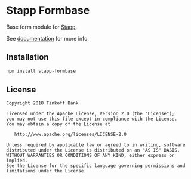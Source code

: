 # Stapp Formbase

Base form module for [Stapp](https://github.com/TinkoffCreditSystems/stapp).

See [documentation](https://tinkoffcreditsystems.github.io/stapp/modules/formbase.html) for more info.

## Installation
```bash
npm install stapp-formbase
```

## License

```
Copyright 2018 Tinkoff Bank

Licensed under the Apache License, Version 2.0 (the "License");
you may not use this file except in compliance with the License.
You may obtain a copy of the License at

   http://www.apache.org/licenses/LICENSE-2.0

Unless required by applicable law or agreed to in writing, software
distributed under the License is distributed on an "AS IS" BASIS,
WITHOUT WARRANTIES OR CONDITIONS OF ANY KIND, either express or implied.
See the License for the specific language governing permissions and
limitations under the License.
```
